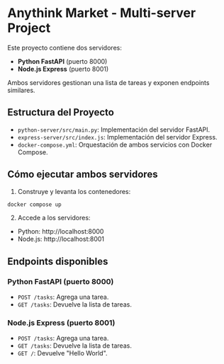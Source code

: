 
# Anythink Market - Multi-server Project

Este proyecto contiene dos servidores:

- **Python FastAPI** (puerto 8000)
- **Node.js Express** (puerto 8001)

Ambos servidores gestionan una lista de tareas y exponen endpoints similares.

## Estructura del Proyecto

- `python-server/src/main.py`: Implementación del servidor FastAPI.
- `express-server/src/index.js`: Implementación del servidor Express.
- `docker-compose.yml`: Orquestación de ambos servicios con Docker Compose.

## Cómo ejecutar ambos servidores

1. Construye y levanta los contenedores:

  ```bash
  docker compose up
  ```

2. Accede a los servidores:
  - Python: http://localhost:8000
  - Node.js: http://localhost:8001

## Endpoints disponibles

### Python FastAPI (puerto 8000)
- `POST /tasks`: Agrega una tarea.
- `GET /tasks`: Devuelve la lista de tareas.

### Node.js Express (puerto 8001)
- `POST /tasks`: Agrega una tarea.
- `GET /tasks`: Devuelve la lista de tareas.
- `GET /`: Devuelve "Hello World".
